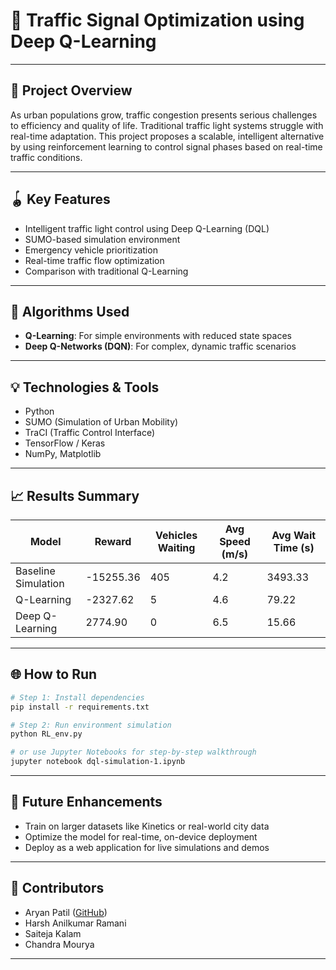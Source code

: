 # 🚗 Traffic Signal Optimization using Deep Q-Learning



---

## 📅 Project Overview
As urban populations grow, traffic congestion presents serious challenges to efficiency and quality of life. Traditional traffic light systems struggle with real-time adaptation. This project proposes a scalable, intelligent alternative by using reinforcement learning to control signal phases based on real-time traffic conditions.

---

## 🪀 Key Features
- Intelligent traffic light control using Deep Q-Learning (DQL)
- SUMO-based simulation environment
- Emergency vehicle prioritization
- Real-time traffic flow optimization
- Comparison with traditional Q-Learning

---

## 🔄 Algorithms Used
- **Q-Learning**: For simple environments with reduced state spaces
- **Deep Q-Networks (DQN)**: For complex, dynamic traffic scenarios

---

## 💡 Technologies & Tools
- Python
- SUMO (Simulation of Urban Mobility)
- TraCI (Traffic Control Interface)
- TensorFlow / Keras
- NumPy, Matplotlib

---

## 📈 Results Summary
| Model              | Reward   | Vehicles Waiting | Avg Speed (m/s) | Avg Wait Time (s) |
|--------------------|----------|------------------|------------------|--------------------|
| Baseline Simulation | -15255.36 | 405              | 4.2              | 3493.33            |
| Q-Learning         | -2327.62 | 5                | 4.6              | 79.22              |
| Deep Q-Learning    | 2774.90  | 0                | 6.5              | 15.66              |

---

## 🌐 How to Run
```bash
# Step 1: Install dependencies
pip install -r requirements.txt

# Step 2: Run environment simulation
python RL_env.py

# or use Jupyter Notebooks for step-by-step walkthrough
jupyter notebook dql-simulation-1.ipynb
```

---

## 🚀 Future Enhancements
- Train on larger datasets like Kinetics or real-world city data
- Optimize the model for real-time, on-device deployment
- Deploy as a web application for live simulations and demos

---

## 🤝 Contributors
- Aryan Patil ([GitHub](https://github.com/aryanator))
- Harsh Anilkumar Ramani
- Saiteja Kalam
- Chandra Mourya

---
